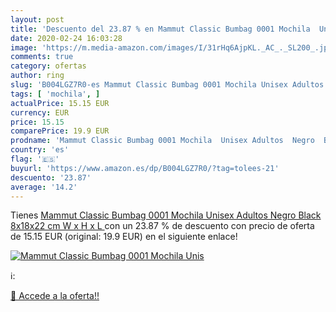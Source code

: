 ```yaml
---
layout: post
title: 'Descuento del 23.87 % en Mammut Classic Bumbag 0001 Mochila  Unis'
date: 2020-02-24 16:03:28
image: 'https://m.media-amazon.com/images/I/31rHq6AjpKL._AC_._SL200_.jpg'
comments: true
category: ofertas
author: ring
slug: 'B004LGZ7R0-es Mammut Classic Bumbag 0001 Mochila Unisex Adultos Negro...'
tags: [ 'mochila', ]
actualPrice: 15.15 EUR
currency: EUR
price: 15.15
comparePrice: 19.9 EUR
prodname: 'Mammut Classic Bumbag 0001 Mochila  Unisex Adultos  Negro  Black   8x18x22 cm  W x H x L '
country: 'es'
flag: '🇪🇸'
buyurl: 'https://www.amazon.es/dp/B004LGZ7R0/?tag=tolees-21'
descuento: '23.87'
average: '14.2'
---
```


Tienes [Mammut Classic Bumbag 0001 Mochila  Unisex Adultos  Negro  Black   8x18x22 cm  W x H x L ](https://www.amazon.es/dp/B004LGZ7R0/?tag=tolees-21) con un 23.87 % de descuento con precio de oferta de 15.15 EUR (original: 19.9 EUR) en el siguiente enlace!

[![Mammut Classic Bumbag 0001 Mochila  Unis](https://m.media-amazon.com/images/I/31rHq6AjpKL._AC_._SL200_.jpg)](https://www.amazon.es/dp/B004LGZ7R0/?tag=tolees-21)

ℹ️:


[🛒 Accede a la oferta!!](https://www.amazon.es/dp/B004LGZ7R0/?tag=tolees-21)
